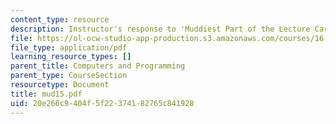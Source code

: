 ```yaml
---
content_type: resource
description: Instructor's response to 'Muddiest Part of the Lecture Cards'.
file: https://ol-ocw-studio-app-production.s3.amazonaws.com/courses/16-01-unified-engineering-i-ii-iii-iv-fall-2005-spring-2006/20e266c9404f5f22374182765c841928_mud15.pdf
file_type: application/pdf
learning_resource_types: []
parent_title: Computers and Programming
parent_type: CourseSection
resourcetype: Document
title: mud15.pdf
uid: 20e266c9-404f-5f22-3741-82765c841928
---
```

